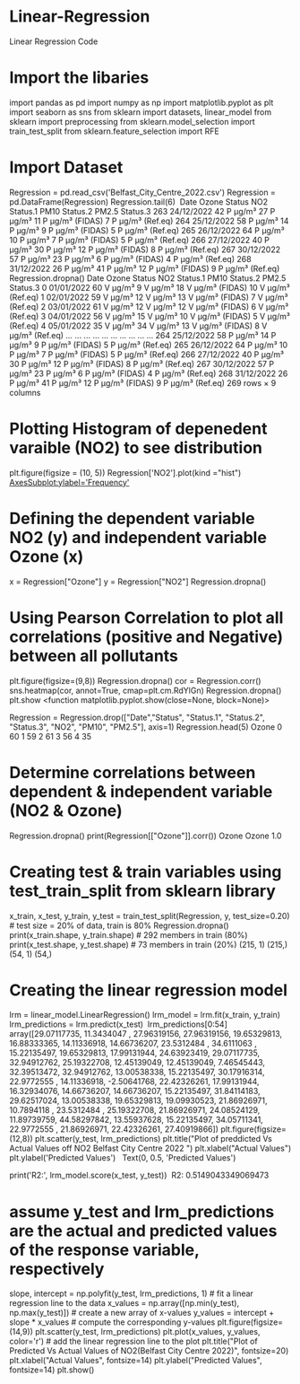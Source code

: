# Linear-Regression

Linear Regression Code

# Import the libaries
import pandas as pd
import numpy as np
import matplotlib.pyplot as plt
import seaborn as sns
from  sklearn import datasets, linear_model
from sklearn import preprocessing
from sklearn.model_selection import train_test_split
from sklearn.feature_selection import RFE
# Import Dataset
Regression = pd.read_csv('Belfast_City_Centre_2022.csv')
Regression = pd.DataFrame(Regression)
Regression.tail(6)
​
Date	Ozone	Status	NO2	Status.1	PM10	Status.2	PM2.5	Status.3
263	24/12/2022	42	P µg/m³	27	P µg/m³	11	P µg/m³ (FIDAS)	7	P µg/m³ (Ref.eq)
264	25/12/2022	58	P µg/m³	14	P µg/m³	9	P µg/m³ (FIDAS)	5	P µg/m³ (Ref.eq)
265	26/12/2022	64	P µg/m³	10	P µg/m³	7	P µg/m³ (FIDAS)	5	P µg/m³ (Ref.eq)
266	27/12/2022	40	P µg/m³	30	P µg/m³	12	P µg/m³ (FIDAS)	8	P µg/m³ (Ref.eq)
267	30/12/2022	57	P µg/m³	23	P µg/m³	6	P µg/m³ (FIDAS)	4	P µg/m³ (Ref.eq)
268	31/12/2022	26	P µg/m³	41	P µg/m³	12	P µg/m³ (FIDAS)	9	P µg/m³ (Ref.eq)
Regression.dropna()
Date	Ozone	Status	NO2	Status.1	PM10	Status.2	PM2.5	Status.3
0	01/01/2022	60	V µg/m³	9	V µg/m³	18	V µg/m³ (FIDAS)	10	V µg/m³ (Ref.eq)
1	02/01/2022	59	V µg/m³	12	V µg/m³	13	V µg/m³ (FIDAS)	7	V µg/m³ (Ref.eq)
2	03/01/2022	61	V µg/m³	12	V µg/m³	12	V µg/m³ (FIDAS)	6	V µg/m³ (Ref.eq)
3	04/01/2022	56	V µg/m³	15	V µg/m³	10	V µg/m³ (FIDAS)	5	V µg/m³ (Ref.eq)
4	05/01/2022	35	V µg/m³	34	V µg/m³	13	V µg/m³ (FIDAS)	8	V µg/m³ (Ref.eq)
...	...	...	...	...	...	...	...	...	...
264	25/12/2022	58	P µg/m³	14	P µg/m³	9	P µg/m³ (FIDAS)	5	P µg/m³ (Ref.eq)
265	26/12/2022	64	P µg/m³	10	P µg/m³	7	P µg/m³ (FIDAS)	5	P µg/m³ (Ref.eq)
266	27/12/2022	40	P µg/m³	30	P µg/m³	12	P µg/m³ (FIDAS)	8	P µg/m³ (Ref.eq)
267	30/12/2022	57	P µg/m³	23	P µg/m³	6	P µg/m³ (FIDAS)	4	P µg/m³ (Ref.eq)
268	31/12/2022	26	P µg/m³	41	P µg/m³	12	P µg/m³ (FIDAS)	9	P µg/m³ (Ref.eq)
269 rows × 9 columns

# Plotting Histogram of depenedent varaible (NO2) to see distribution
plt.figure(figsize = (10, 5))
Regression['NO2'].plot(kind ="hist")
<AxesSubplot:ylabel='Frequency'>

# Defining the dependent variable NO2 (y) and independent variable Ozone (x)
x = Regression["Ozone"]
y = Regression["NO2"]
Regression.dropna()
# Using Pearson Correlation to plot all correlations (positive and Negative) between all pollutants
plt.figure(figsize=(9,8))
Regression.dropna()
cor = Regression.corr()
sns.heatmap(cor, annot=True, cmap=plt.cm.RdYlGn)
Regression.dropna()
plt.show
<function matplotlib.pyplot.show(close=None, block=None)>

Regression = Regression.drop(["Date","Status", "Status.1", "Status.2", "Status.3", "NO2", "PM10", "PM2.5"], axis=1)
Regression.head(5)
Ozone
0	60
1	59
2	61
3	56
4	35
# Determine correlations between dependent & independent variable (NO2 & Ozone)
Regression.dropna()
print(Regression[["Ozone"]].corr())
       Ozone
Ozone    1.0
# Creating test & train variables using test_train_split from sklearn library
x_train, x_test, y_train, y_test = train_test_split(Regression, y, test_size=0.20) # test size = 20% of data, train is 80%
Regression.dropna()
print(x_train.shape, y_train.shape) # 292 members in train (80%)
print(x_test.shape, y_test.shape) # 73 members in train (20%)
(215, 1) (215,)
(54, 1) (54,)
# Creating the linear regression model
lrm = linear_model.LinearRegression()
lrm_model = lrm.fit(x_train, y_train)
lrm_predictions = lrm.predict(x_test)
​
lrm_predictions[0:54]
array([29.07117735, 11.3434047 , 27.96319156, 27.96319156, 19.65329813,
       16.88333365, 14.11336918, 14.66736207, 23.5312484 , 34.6111063 ,
       15.22135497, 19.65329813, 17.99131944, 24.63923419, 29.07117735,
       32.94912762, 25.19322708, 12.45139049, 12.45139049,  7.46545443,
       32.39513472, 32.94912762, 13.00538338, 15.22135497, 30.17916314,
       22.9772555 , 14.11336918, -2.50641768, 22.42326261, 17.99131944,
       16.32934076, 14.66736207, 14.66736207, 15.22135497, 31.84114183,
       29.62517024, 13.00538338, 19.65329813, 19.09930523, 21.86926971,
       10.7894118 , 23.5312484 , 25.19322708, 21.86926971, 24.08524129,
       11.89739759, 44.58297842, 13.55937628, 15.22135497, 34.05711341,
       22.9772555 , 21.86926971, 22.42326261, 27.40919866])
plt.figure(figsize=(12,8))
plt.scatter(y_test, lrm_predictions)
plt.title("Plot of preddicted Vs Actual Values off NO2 Belfast City Centre 2022 ")
plt.xlabel("Actual Values")
plt.ylabel('Predicted Values')
​
​
Text(0, 0.5, 'Predicted Values')

print('R2:', lrm_model.score(x_test, y_test))
​
R2: 0.5149043349069473
# assume y_test and lrm_predictions are the actual and predicted values of the response variable, respectively
slope, intercept = np.polyfit(y_test, lrm_predictions, 1)  # fit a linear regression line to the data
x_values = np.array([np.min(y_test), np.max(y_test)])  # create a new array of x-values
y_values = intercept + slope * x_values  # compute the corresponding y-values
plt.figure(figsize=(14,9))
plt.scatter(y_test, lrm_predictions)
plt.plot(x_values, y_values, color='r')  # add the linear regression line to the plot
plt.title("Plot of Predicted Vs Actual Values of NO2(Belfast City Centre 2022)", fontsize=20)
plt.xlabel("Actual Values", fontsize=14)
plt.ylabel("Predicted Values", fontsize=14)
plt.show()
